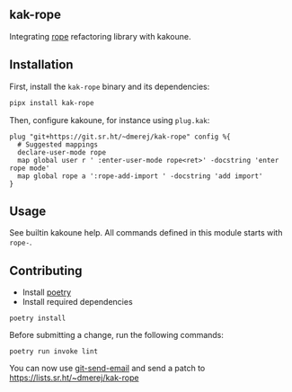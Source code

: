 ## kak-rope

Integrating [rope](https://github.com/python-rope/rope) refactoring
library with kakoune.

## Installation

First, install the `kak-rope` binary and its dependencies:

```bash
pipx install kak-rope
```

Then, configure kakoune, for instance using `plug.kak`:


```
plug "git+https://git.sr.ht/~dmerej/kak-rope" config %{
  # Suggested mappings
  declare-user-mode rope
  map global user r ' :enter-user-mode rope<ret>' -docstring 'enter rope mode'
  map global rope a ':rope-add-import ' -docstring 'add import'
}
```

## Usage

See builtin kakoune help. All commands defined in this module starts with `rope-`.

## Contributing

* Install [poetry](https://python-poetry.org/)
* Install required dependencies

```
poetry install
```

Before submitting a change, run the following commands:

```
poetry run invoke lint
```

You can now use [git-send-email](https://git-send-email.io/) and send a patch to  https://lists.sr.ht/~dmerej/kak-rope

